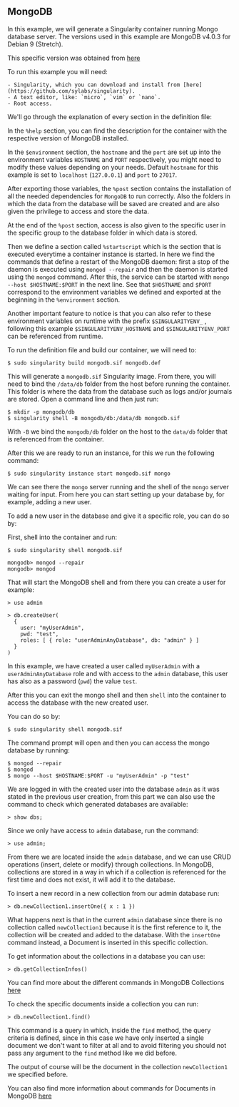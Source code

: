 ## MongoDB

In this example, we will generate a Singularity container running Mongo database server. The versions used in this example are MongoDB v4.0.3 for Debian 9 (Stretch).

This specific version was obtained from [here](https://docs.mongodb.com/manual/tutorial/install-mongodb-on-debian/)

To run this example you will need:

	- Singularity, which you can download and install from [here](https://github.com/sylabs/singularity).
	- A text editor, like: `micro`, `vim` or `nano`.
	- Root access.

We'll go through the explanation of every section in the definition file:

In the `%help` section, you can find the description for the container with the respective version of MongoDB installed.

In the `$environment` section, the `hostname` and the `port` are set up into the environment variables `HOSTNAME` and `PORT` respectively, you might need to modify these values depending on your needs. Default `hostname` for this example is set to `localhost` (`127.0.0.1`) and `port` to `27017`.

After exporting those variables, the `%post` section contains the installation of all the needed dependencies for `MongoDB` to run correctly. Also the folders in which the data from the database will be saved are created and are also given the privilege to access and store the data.

At the end of the `%post` section, access is also given to the specific user in the specific group to the database folder in which data is stored.

Then we define a section called `%startscript` which is the section that is executed everytime a container instance is started. In here we find the commands that define a restart of the MongoDB daemon: first a stop of the daemon is executed using `mongod --repair` and then the daemon is started using the `mongod` command. After this, the service can be started with `mongo --host $HOSTNAME:$PORT` in the next line. See that `$HOSTNAME` and `$PORT` correspond to the environment variables we defined and exported at the beginning in the `%environment` section.

Another important feature to notice is that you can also refer to these environment variables on runtime with the prefix `$SINGULARITYENV_` , following this example `$SINGULARITYENV_HOSTNAME` and `$SINGULARITYENV_PORT` can be referenced from runtime.

To run the definition file and build our container, we will need to:

```
$ sudo singularity build mongodb.sif mongodb.def
```

This will generate a `mongodb.sif` Singularity image. From there, you will need to bind the `/data/db` folder from the host before running the container. This folder is where the data from the database such as logs and/or journals are stored. Open a command line and then just run:

```
$ mkdir -p mongodb/db
$ singularity shell -B mongodb/db:/data/db mongodb.sif
```

With `-B` we bind the `mongodb/db` folder on the host to the `data/db` folder that is referenced from the container.

After this we are ready to run an instance, for this we run the following command:

```
$ sudo singularity instance start mongodb.sif mongo
```

We can see there the `mongo` server running and the shell of the `mongo` server waiting for input. From here you can start setting up your database by, for example, adding a new user.

To add a new user in the database and give it a specific role, you can do so by:

First, shell into the container and run:

```
$ sudo singularity shell mongodb.sif

mongodb> mongod --repair
mongodb> mongod
```

That will start the MongoDB shell and from there you can create a user for example:

```
> use admin

> db.createUser(
  {
    user: "myUserAdmin",
    pwd: "test",
    roles: [ { role: "userAdminAnyDatabase", db: "admin" } ]
  }
)

```

In this example, we have created a user called `myUserAdmin` with a `userAdminAnyDatabase` role and with access to the `admin` database, this user has also as a password (`pwd`) the value `test`.

After this you can exit the mongo shell and then `shell` into the container to access the database with the new created user.

You can do so by:

```
$ sudo singularity shell mongodb.sif
```

The command prompt will open and then you can access the mongo database by running:

```
$ mongod --repair
$ mongod
$ mongo --host $HOSTNAME:$PORT -u "myUserAdmin" -p "test"
```

We are logged in with the created user into the database `admin` as it was stated in the previous user creation, from this part we can also use the command to check which generated databases are available:

```
> show dbs;
```

Since we only have access to `admin` database, run the command:

```
> use admin;
```

From there we are located inside the `admin` database, and we can use CRUD operations (insert, delete or modify) through collections. In MongoDB, collections are stored in a way in which if a collection is referenced for the first time and does not exist, it will add it to the database.

To insert a new record in a new collection from our admin database run:

```
> db.newCollection1.insertOne({ x : 1 })
```

What happens next is that in the current `admin` database since there is no collection called `newCollection1` because it is the first reference to it, the collection will be created and added to the database. With the `insertOne` command instead, a Document is inserted in this specific collection.

To get information about the collections in a database you can use:

```
> db.getCollectionInfos()
```

You can find more about the different commands in MongoDB Collections [here](https://docs.mongodb.com/manual/core/databases-and-collections/#collections)

To check the specific documents inside a collection you can run:

```
> db.newCollection1.find()
```

This command is a query in which, inside the `find` method, the query criteria is defined, since in this case we have only inserted a single document we don't want to filter at all and to avoid filtering you should not pass any argument to the `find` method like we did before.

The output of course will be the document in the collection `newCollection1` we specified before.

You can also find more information about commands for Documents in MongoDB [here](https://docs.mongodb.com/manual/core/document/#documents)
